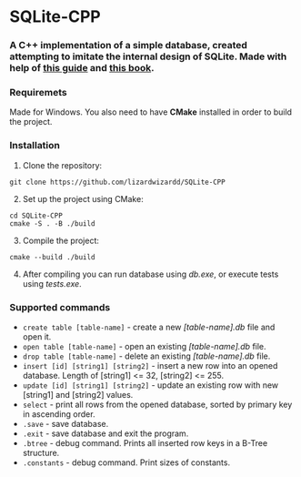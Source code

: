 # SQLite-CPP

### A C++ implementation of a simple database, created attempting to imitate the internal design of SQLite. Made with help of [this guide](https://github.com/cstack/db_tutorial) and [this book](https://books.google.com/books?id=OEJ1CQAAQBAJ).

### Requiremets
Made for Windows. You also need to have **CMake** installed in order to build the project.

### Installation
1. Clone the repository:
```
git clone https://github.com/lizardwizardd/SQLite-CPP
```
2. Set up the project using CMake:
```
cd SQLite-CPP
cmake -S . -B ./build
```
3. Compile the project:
```
cmake --build ./build
```
4. After compiling you can run database using *db.exe*, or execute tests using *tests.exe*.

### Supported commands
- ```create table [table-name]``` - create a new *[table-name].db* file and open it.
- ```open table [table-name]``` - open an existing *[table-name].db* file.
- ```drop table [table-name]``` - delete an existing *[table-name].db* file.
- ```insert [id] [string1] [string2]``` - insert a new row into an opened database. Length of [string1] <= 32, [string2] <= 255.
- ```update [id] [string1] [string2]``` - update an existing row with new [string1] and [string2] values.
- ```select``` - print all rows from the opened database, sorted by primary key in ascending order.
- ```.save``` - save database.
- ```.exit``` - save database and exit the program.
- ```.btree``` - debug command. Prints all inserted row keys in a B-Tree structure.
- ```.constants``` - debug command. Print sizes of constants.
